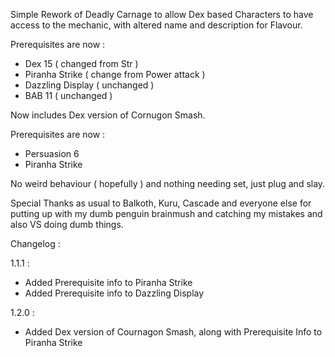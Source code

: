Simple Rework of Deadly Carnage to allow Dex based Characters to have access to the mechanic, with altered name and description for Flavour.

Prerequisites are now :

- Dex 15              ( changed from Str )
- Piranha Strike      ( change from Power attack )
- Dazzling Display    ( unchanged )
- BAB 11              ( unchanged ) 

Now includes Dex version of Cornugon Smash.

Prerequisites are now :

- Persuasion 6
- Piranha Strike

No weird behaviour ( hopefully ) and nothing needing set, just plug and slay.

Special Thanks as usual to Balkoth, Kuru, Cascade and everyone else for putting up with my dumb penguin brainmush and catching my mistakes and also VS doing dumb things.

Changelog : 

1.1.1 :

- Added Prerequisite info to Piranha Strike
- Added Prerequisite info to Dazzling Display

1.2.0 :

- Added Dex version of Cournagon Smash, along with Prerequisite Info to Piranha Strike
